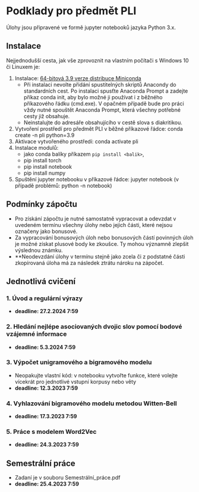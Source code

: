 # Podklady pro předmět PLI

Úlohy jsou připravené ve formě jupyter notebooků jazyka Python 3.x.

## Instalace

Nejjednodušší cesta, jak vše zprovoznit na vlastním počítači s Windows 10 či Linuxem je:

1. Instalace: [64-bitová 3.9 verze distribuce Miniconda](https://docs.conda.io/en/latest/miniconda.html)
	- Při instalaci nevolte přidání spustitelných skriptů Anacondy do standardních cest. Po instalaci spusťte Anaconda Prompt a zadejte příkaz conda init, aby bylo možné ji používat i z běžného příkazového řádku (cmd.exe). V opačném případě bude pro práci vždy nutné spouštět Anaconda Prompt, která všechny potřebné cesty již obsahuje.
	- Neinstalujte do adresáře obsahujícího v cestě slova s diakritikou.
2. Vytvoření prostředí pro předmět PLI v běžné příkazové řádce: conda create -n pli python=3.9
3. Aktivace vytvořeného prostředí: conda activate pli
4. Instalace modulů:
   - jako conda balíky příkazem `pip install <balik>`,
   - pip install torch
   - pip install notebook   
   - pip install numpy   
5. Spuštění jupyter notebooku v příkazové řádce: jupyter notebook (v případě problémů: python -n notebook)

## Podmínky zápočtu

- Pro získání zápočtu je nutné samostatně vypracovat a odevzdat v uvedeném termínu všechny úlohy nebo jejich části, které nejsou označeny jako bonusové.
- Za vypracování bonusových úloh nebo bonusových částí povinných úloh je možné získat plusové body ke zkoušce. Ty mohou významně zlepšit výslednou známku.
- **Neodevzdání úlohy v termínu stejně jako zcela či z podstatné části zkopírovaná úloha má za následek ztrátu nároku na zápočet.

## Jednotlivá cvičení

### 1. Úvod a regulární výrazy
- **deadline: 27.2.2024 7:59**

### 2. Hledání nejlépe asociovaných dvojic slov pomocí bodové vzájemné informace
- **deadline: 5.3.2024 7:59**

### 3. Výpočet unigramového a bigramového modelu
- Neopakujte vlastní kód: v notebooku vytvořte funkce, které volejte vícekrát pro jednotlivé vstupní korpusy nebo věty
- **deadline: 12.3.2023 7:59**

### 4. Vyhlazování bigramového modelu metodou Witten-Bell
- **deadline: 17.3.2023 7:59**

### 5. Práce s modelem Word2Vec
- **deadline: 24.3.2023 7:59**

## Semestrální práce
- Zadaní je v souboru Semestrální_práce.pdf
- **deadline: 25.4.2023 7:59**